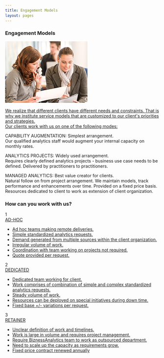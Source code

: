```yaml
---
title: Engagement Models
layout: pages
---
```


<!--=====================
          Content
======================-->
<section id="content">
  <div class="container">
    <div class="row">
      <div class="grid_12">
        <h3>Engagement Models</h3>
        <img src="images/page2_img.jpg" alt="" class="img_inner fleft">
        <div class="extra_wrapper">
          <p class="fwn"><a href="#"> We realize that different clients have different needs and constraints. 
		  That is why we institute service models that are customized to our client's 
		  priorities and strategies. <br> Our clients work with us on one of the following modes: </a>
		  </p>
          <p>CAPABILITY AUGMENTATION: Simplest arrangement. <br> 
		  Our qualified analytics staff would augment your internal capacity on monthly rates.
		  </p>
          <p>ANALYTICS PROJECTS: Widely used arrangement. <br> 
		  Requires clearly defined analytics projects - business use case needs to be defined. Delivered by practitioners to practitioners.
		  </p>
          <p>MANAGED ANALYTICS: Best value creator for clients. <br> 
		  Natural follow on from project arrangement. 
		  We maintain models, track performance and enhancements over time. 
		  Provided on a fixed price basis. 
		  Resources dedicated to client to work as extension of client organization.
		  </p>
        </div>
      </div>
    </div>
  </div>
  <article class="content_gray offset__1">
    <div class="container">
      <div class="row">
        <div class="grid_12">
          <h3>How can you work with us?</h3>
        </div>
        <div class="grid_4">
          <div class="block-3">
            <div class="count">1</div>
            <div class="extra_wrapper">
              <div class="text1"><a href="#">AD-HOC</a></div>
				<ul class="list-1">
				  <li><a href="#"> Ad hoc teams making remote deliveries. </a></li>
				  <li><a href="#"> Simple standardized analytics requests. </a> </li>
				  <li><a href="#"> Demand generated from multiple sources within the client organization. </a> </li>
				  <li><a href="#"> Irregular volume of work. </a> </li>
				  <li><a href="#"> Coordination with team working on projects not required.  </a> </li>
				  <li><a href="#"> Quote provided per request. </a> </li>
				 </ul>
            </div>
          </div>
        </div>
        <div class="grid_4">
          <div class="block-3">
            <div class="count">2</div>
            <div class="extra_wrapper">
              <div class="text1"><a href="#"> DEDICATED</a></div>
				<ul class="list-1">
				  <li><a href="#"> Dedicated team working for client. </a> </li>
				  <li><a href="#"> Work comprises of combination of simple and complex standardized analytics requests. </a> </li>
				  <li><a href="#"> Steady volume of work. </a> </li>
				  <li><a href="#"> Resources can be deployed on special initiatives during down time.  </a> </li> 
				  <li><a href="#"> Fixed base +/- variations per request. </a> </li>
				</ul>
            </div>
          </div>
        </div>
        <div class="grid_4">
          <div class="block-3">
            <div class="count">3</div>
            <div class="extra_wrapper">
              <div class="text1"><a href="#">RETAINER</a></div>
				<ul class="list-1">
				  <li><a href="#"> Unclear definition of work and timelines. </a> </li>
				  <li><a href="#"> Work is large in volume and requires project management. </a> </li>
				  <li><a href="#"> Require BiznessAnalytics team to work as outsourced department. </a> </li>
				  <li><a href="#"> Need to scale up the capacity as requirements grow. </a> </li>
				  <li><a href="#"> Fixed price contract renewed annually  </a> </li>
				 </ul>
            </div>
          </div>
        </div>
      </div>
    </div>
  </article>
</section>
